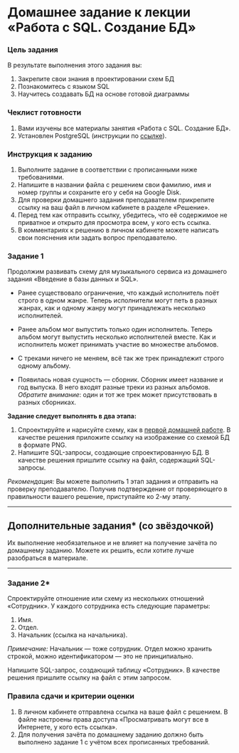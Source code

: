 # Домашнее задание к лекции «Работа с SQL. Создание БД»

### Цель задания

В результате выполнения этого задания вы:

1. Закрепите свои знания в проектировании схем БД
2. Познакомитесь с языком SQL
3. Научитесь создавать БД на основе готовой диаграммы

### Чеклист готовности

1.  Вами изучены все материалы занятия «Работа с SQL. Создание БД».
2.  Установлен PostgreSQL (инструкции по [ссылке](https://github.com/netology-code/sqlshqa-homeworks/blob/main/bd-download.md)).

### Инструкция к заданию

1. Выполните задание в соответствии с прописанными ниже требованиями.
2. Напишите в названии файла с решением свои фамилию, имя и номер группы и сохраните его у себя на Google Disk.
4. Для проверки домашнего задания преподавателем прикрепите ссылку на ваш файл в личном кабинете в разделе «Решение».
5. Перед тем как отправить ссылку, убедитесь, что её содержимое не приватное и открыто для просмотра всем, у кого есть ссылка.
6. В комментариях к решению в личном кабинете можете написать свои пояснения или задать вопрос преподавателю.


### Задание 1

Продолжим развивать схему для музыкального сервиса из домашнего задания «Введение в базы данных и SQL».

- Ранее существовало ограничение, что каждый исполнитель поёт строго в одном жанре.  Теперь исполнители могут петь в разных жанрах, как и одному жанру могут принадлежать несколько исполнителей.

- Ранее альбом мог выпустить только один исполнитель. Теперь альбом могут выпустить несколько исполнителей вместе. Как и исполнитель может принимать участие во множестве альбомов.

- С треками ничего не меняем, всё так же трек принадлежит строго одному альбому.

- Появилась новая сущность — сборник. Сборник имеет название и год выпуска. В него входят разные треки из разных альбомов.
_Обратите внимание_: один и тот же трек может присутствовать в разных сборниках.

**Задание следует выполнять в два этапа:**

1. Спроектируйте и нарисуйте схему, как в [первой домашней работе](../hw-01/hw-01.md). В качестве решения приложите ссылку на изображение со схемой БД в формате PNG.
2. Напишите SQL-запросы, создающие спроектированную БД. В качестве решения пришлите ссылку на файл, содержащий SQL-запросы.

_Рекомендация:_ Вы можете выполнить 1 этап задания и отправить на проверку преподавателю. Получив подтверждение от проверяющего в правильности вашего решение, приступайте ко 2-му этапу. 

---

## Дополнительные задания* (со звёздочкой)

Их выполнение необязательное и не влияет на получение зачёта по домашнему заданию. Можете их решить, если хотите лучше разобраться в материале.

---
### Задание 2* 

Спроектируйте отношение или схему из нескольких отношений «Сотрудник». У каждого сотрудника есть следующие параметры:

1. Имя.
2. Отдел.
3. Начальник (ссылка на начальника).

_Примечание:_ Начальник — тоже сотрудник. Отдел можно хранить строкой, можно идентификатором — это не принципиально.

Напишите SQL-запрос, создающий таблицу «Сотрудник». В качестве решения пришлите ссылку на файл с этим запросом.


### Правила сдачи и критерии оценки

1. В личном кабинете отправлена ссылка на ваше файл с решением. В файле настроены права доступа «Просматривать могут все в Интернете, у кого есть ссылка».
2. Для получения зачёта по домашнему заданию должно быть выполнено задание 1 с учётом всех прописанных требований.


